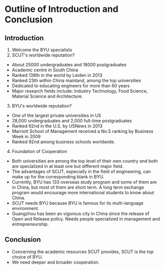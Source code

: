 Outline of Introduction and Conclusion
======================================

## Introduction

1. Welcome the BYU specialists
2. SCUT's worldwide reputation?
  * About 25000 undergraduates and 18000 postgraduates
  * Academic centre in South China
  * Ranked 138th in the world by Leiden in 2013
  * Ranked 23th within China mainland, among the top universities
  * Dedicated to educating engineers for more than 60 years
  * Major research fields include: Industry Technology, Food Science, Material Science and Architecture.
3. BYU's worldwide reputation?
  * One of the largest private universities in US
  * 28,000 undergraduates and 2,000 full-time postgraduates
  * Ranked 62nd in the U.S. by USNews in 2013
  * Marriott School of Management received a No.5 ranking by Business Week in 2009
  * Ranked 92nd among business schools worldwide.
4. Foundation of Cooperation
  * Both universities are among the top level of their own country and both are specialized in at least one but different major field.
  * The advantages of SCUT, especially in the field of engineering, can make up for the corresponding blank in BYU.
  * Currently, BYU has 133 overseas study program and some of them are in China, but most of them are short term. A long term exchange program would encourage more international students to know about China.
  * SCUT needs BYU because BYU is famous for its multi-language environment.
  * Guangzhou has been an vigorous city in China since the release of Open and Release policy. Needs people specialized in management and entrepreneurship.
 
## Conclusion

* Concerning the academic resources SCUT provides, SCUT is the top choice of BYU.
* We need deeper and broader cooperation.